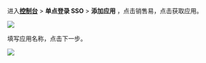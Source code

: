 <IntegrationDetailCard :title="`在 ${$localeConfig.brandName} 中创建应用`">

进入[**控制台**](https://console.authing.cn) > **单点登录 SSO** > **添加应用** ，点击销售易，点击获取应用。

![](~@imagesZhCn/integration/xiaoshouyi/1-1.png)

填写应用名称，点击下一步。

![](~@imagesZhCn/integration/xiaoshouyi/1-2.png)

</IntegrationDetailCard>
